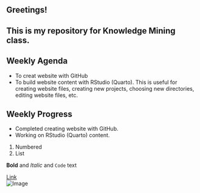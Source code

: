 ## Greetings!
## This is my repository for Knowledge Mining class.

## Weekly Agenda
- To creat website with GitHub
- To build website content with RStudio (Quarto). This is useful for creating website files, creating new projects, choosing new directories, editing website files, etc.
  
## Weekly Progress
- Completed creating website with GitHub.
- Working on RStudio (Quarto) content.

1. Numbered
2. List

**Bold** and _Italic_ and `Code` text

[Link](url)  
![Image](src)
